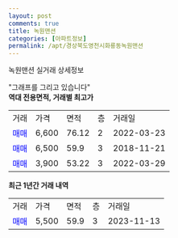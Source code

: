 ```yaml
---
layout: post
comments: true
title: 녹원맨션
categories: [아파트정보]
permalink: /apt/경상북도영천시화룡동녹원맨션
---
```


녹원맨션 실거래 상세정보

<script type="text/javascript">
  google.charts.load('current', {'packages':['line', 'corechart']});
  google.charts.setOnLoadCallback(drawChart);

  function drawChart() {
    var data = new google.visualization.DataTable();
    data.addColumn('date', '거래일');
    data.addColumn('number', "매매");
    data.addColumn('number', "전세");
    data.addColumn('number', "전매");

    data.addRows([[new Date(Date.parse("2023-11-13")), 5500, null, null]]);

    var options = {
      hAxis: {
        format: 'yyyy/MM/dd'
      },    
      lineWidth: 0,
      pointsVisible: true,    
      title: '최근 1년간 유형별 실거래가 분포',
      legend: { position: 'bottom' }
    };

    var formatter = new google.visualization.NumberFormat({pattern:'###,###'} );
    formatter.format(data, 1);
    formatter.format(data, 2);
    
    setTimeout(function() {
        var chart = new google.visualization.LineChart(document.getElementById('columnchart_material'));
        chart.draw(data, (options));
        document.getElementById('loading').style.display = 'none';
    }, 200);
  }
</script>


<div id="loading" style="z-index:20; display: block; margin-left: 0px">"그래프를 그리고 있습니다"</div>
<div id="columnchart_material" style="width: 95%; margin-left: 0px; display: block"></div>
<!-- contents start -->
<b>역대 전용면적, 거래별 최고가</b>
<table class="sortable">
    <tr>
      <td>거래</td>
      <td>가격</td>
      <td>면적</td>
      <td>층</td>
      <td>거래일</td>
    </tr>
        <tr>
          <td><a style="color: blue">매매</a></td>
          <td>6,600</td>
          <td>76.12</td>
          <td>2</td>
          <td>2022-03-23</td>
        </tr>            <tr>
          <td><a style="color: blue">매매</a></td>
          <td>6,500</td>
          <td>59.9</td>
          <td>3</td>
          <td>2018-11-21</td>
        </tr>            <tr>
          <td><a style="color: blue">매매</a></td>
          <td>3,900</td>
          <td>53.22</td>
          <td>3</td>
          <td>2022-03-29</td>
        </tr>        
    
    
</table>

<b>최근 1년간 거래 내역</b>

<table class="sortable">
    <tr>
      <td>거래</td>
      <td>가격</td>
      <td>면적</td>
      <td>층</td>
      <td>거래일</td>
    </tr>
    <tr>
      <td><a style="color: blue">매매</a></td>
      <td>5,500</td>
      <td>59.9</td>
      <td>3</td>
      <td>2023-11-13</td>
    </tr>      </table>
<!-- contents end -->    

